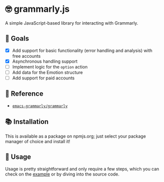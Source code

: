 # 🤓 grammarly.js

A simple JavaScript-based library for interacting with Grammarly.

## 🥅 Goals

-   [x] Add support for basic functionality (error handling and analysis) with free accounts
-   [x] Asynchronous handling support
-   [ ] Implement logic for the `option` action
-   [ ] Add data for the Emotion structure
-   [ ] Add support for paid accounts

## 🔗 Reference

-   [`emacs-grammarly/grammarly`]

[`emacs-grammarly/grammarly`]: https://github.com/emacs-grammarly/grammarly

## 📚 Installation

This is available as a package on npmjs.org; just select your package manager of choice and install it!

## 🧐 Usage

Usage is pretty straightforward and only require a few steps, which you can check on the [example] or by
diving into the source code.

[example]: https://github.com/Southdust/grammarly.js/blob/main/example/index.ts

